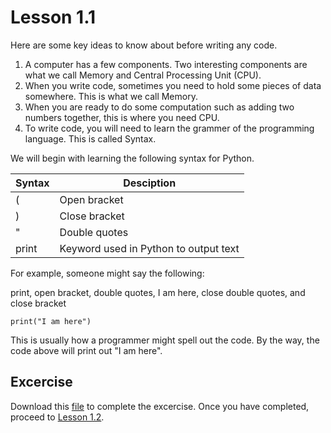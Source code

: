 # Lesson 1.1

Here are some key ideas to know about before writing any code.

1. A computer has a few components. Two interesting components are what we call Memory and Central Processing Unit (CPU).
2. When you write code, sometimes you need to hold some pieces of data somewhere. This is what we call Memory.
3. When you are ready to do some computation such as adding two numbers together, this is where you need CPU.
4. To write code, you will need to learn the grammer of the programming language. This is called Syntax.

We will begin with learning the following syntax for Python.

| Syntax  | Desciption |
| ------------- | ------------- |
| \(  | Open bracket  |
| \)  | Close bracket  |
| \"  | Double quotes  |
| print  | Keyword used in Python to output text |

For example, someone might say the following: 

print, open bracket, double quotes, I am here, close double quotes, and close bracket

```
print("I am here")
```

This is usually how a programmer might spell out the code. By the way, the code above will print out "I am here".

## Excercise

Download this [file](/lesson1/exe1.1.py) to complete the excercise. Once you have completed, proceed to [Lesson 1.2](/lesson1/lesson1.2.md).